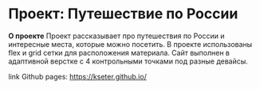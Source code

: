 # Проект: Путешествие по России

**О проекте**
Проект рассказывает про путешествия по России и интересные места, которые можно посетить. 
В проекте использованы flex и grid сетки для расположения материала. Сайт выполнен в адаптивной верстке с 4 контрольными точками под разные девайсы. 

link Github pages: https://kseter.github.io/
